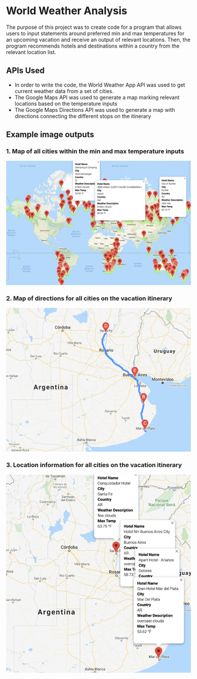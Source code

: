 # World Weather Analysis

The purpose of this project was to create code for a program that allows users to input statements around preferred min and max temperatures for an upcoming vacation and receive an output of relevant locations. Then, the program recommends hotels and destinations within a country from the relevant location list. 

## APIs Used 
- In order to write the code, the World Weather App API was used to get current weather data from a set of cities.
- The Google Maps API was used to generate a map marking relevant locations based on the temperature inputs
- The Google Maps Directions API was used to generate a map with directions connecting the different stops on the itinerary

## Example image outputs 

### 1. Map of all cities within the min and max temperature inputs

  ![WeatherPy_vacation_map](Vacation_Search/WeatherPy_vacation_map.png)
  
### 2. Map of directions for all cities on the vacation itinerary

  ![WeatherPy_traveL_map.png](Vacation_Itinerary/WeatherPy_traveL_map.png)

### 3. Location information for all cities on the vacation itinerary
  ![WeatherPy_travel_map_markers](Vacation_Itinerary/WeatherPy_travel_map_markers.png)
